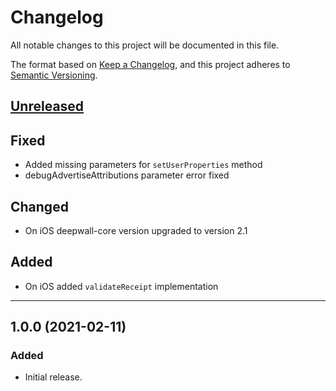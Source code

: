 # Changelog
All notable changes to this project will be documented in this file.

The format based on [Keep a Changelog](https://keepachangelog.com/en/1.0.0/),
and this project adheres to [Semantic Versioning](https://semver.org/spec/v2.0.0.html).

## [Unreleased](https://github.com/Teknasyon-Teknoloji/deepwall-flutter-sdk/compare/1.0.0...main)
## Fixed
- Added missing parameters for `setUserProperties` method
- debugAdvertiseAttributions parameter error fixed

## Changed
- On iOS deepwall-core version upgraded to version 2.1

## Added
- On iOS added `validateReceipt` implementation

---

## 1.0.0 (2021-02-11)
### Added
- Initial release.
